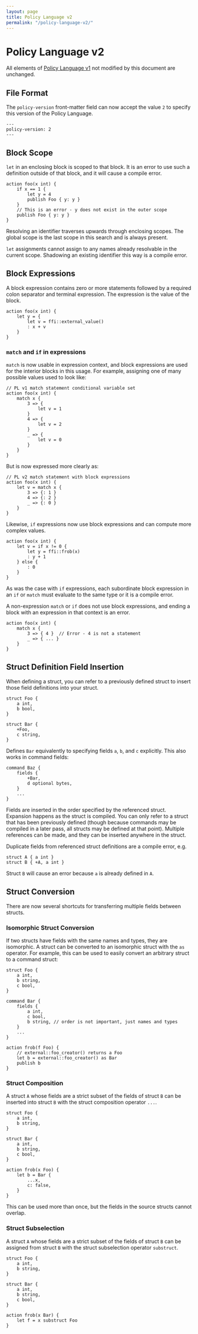 ```yaml
---
layout: page
title: Policy Language v2
permalink: "/policy-language-v2/"
---
```


# Policy Language v2

All elements of [Policy Language v1](policy-v1.md) not modified by this document are unchanged.

## File Format

The `policy-version` front-matter field can now accept the value `2` to specify
this version of the Policy Language.

```
---
policy-version: 2
---
```

## Block Scope

`let` in an enclosing block is scoped to that block. It is an error to
use such a definition outside of that block, and it will cause a compile
error.

```
action foo(x int) {
    if x == 1 {
        let y = 4
        publish Foo { y: y }
    }
    // This is an error - y does not exist in the outer scope
    publish Foo { y: y }
}
```

Resolving an identifier traverses upwards through enclosing scopes. The
global scope is the last scope in this search and is always present.

`let` assignments cannot assign to any names already resolvable in the
current scope. Shadowing an existing identifier this way is a compile
error.

## Block Expressions

A block expression contains zero or more statements followed by a
required colon separator and terminal expression. The expression is the
value of the block.

```
action foo(x int) {
    let y = {
        let v = ffi::external_value()
        : x + v
    }
}
```

### `match` and `if` in expressions

`match` is now usable in expression context, and block expressions are
used for the interior blocks in this usage. For example, assigning one
of many possible values used to look like:

```
// PL v1 match statement conditional variable set
action foo(x int) {
    match x {
        3 => {
            let v = 1
        }
        4 => {
            let v = 2
        }
        _ => {
            let v = 0
        }
    }
}
```

But is now expressed more clearly as:

```
// PL v2 match statement with block expressions
action foo(x int) {
    let v = match x {
        3 => {: 1 }
        4 => {: 2 }
        _ => {: 0 }
    }
}
```

Likewise, `if` expressions now use block expressions and can compute
more complex values.

```
action foo(x int) {
    let v = if x != 0 {
        let y = ffi::frob(x)
        : y + 1
    } else {
        : 0
    }
}
```

As was the case with `if` expressions, each subordinate block expression
in an `if` or `match` must evaluate to the same type or it is a compile
error.

A non-expression `match` or `if` does not use block expressions, and ending a block with an
expression in that context is an error.

```
action foo(x int) {
    match x {
        3 => { 4 }  // Error - 4 is not a statement
        _ => { ... }
    }
}
```

## Struct Definition Field Insertion

When defining a struct, you can refer to a previously defined struct to
insert those field definitions into your struct.

```
struct Foo {
    a int,
    b bool,
}

struct Bar {
    +Foo,
    c string,
}
```

Defines `Bar` equivalently to specifying fields `a`, `b`, and `c`
explicitly. This also works in command fields:

```
command Baz {
    fields {
        +Bar,
        d optional bytes,
    }
    ...
}
```

Fields are inserted in the order specified by the referenced struct.
Expansion happens as the struct is compiled. You can only refer to a
struct that has been previously defined (though because commands may be
compiled in a later pass, all structs may be defined at that point).
Multiple references can be made, and they can be inserted anywhere in
the struct.

Duplicate fields from referenced struct definitions are a
compile error, e.g.

```
struct A { a int }
struct B { +A, a int }
```

Struct `B` will cause an error because `a` is already defined in `A`.

## Struct Conversion

There are now several shortcuts for transferring multiple fields between
structs.

### Isomorphic Struct Conversion

If two structs have fields with the same names and types, they are
isomorphic. A struct can be converted to an isomorphic struct with the
`as` operator. For example, this can be used to easily convert an
arbitrary struct to a command struct:

```
struct Foo {
    a int,
    b string,
    c bool,
}

command Bar {
    fields {
        a int,
        c bool,
        b string, // order is not important, just names and types
    }
    ...
}

action frob(f Foo) {
    // external::foo_creator() returns a Foo
    let b = external::foo_creator() as Bar
    publish b
}
```

### Struct Composition

A struct `A` whose fields are a strict subset of the fields of struct
`B` can be inserted into struct `B` with the struct composition operator
`...`.

```
struct Foo {
    a int,
    b string,
}

struct Bar {
    a int,
    b string,
    c bool,
}

action frob(x Foo) {
    let b = Bar {
        ...x,
        c: false,
    }
}
```

This can be used more than once, but the fields in the source structs
cannot overlap.

### Struct Subselection

A struct `A` whose fields are a strict subset of the fields of struct
`B` can be assigned from struct `B` with the struct subselection
operator `substruct`.

```
struct Foo {
    a int,
    b string,
}

struct Bar {
    a int,
    b string,
    c bool,
}

action frob(x Bar) {
    let f = x substruct Foo
}
```
